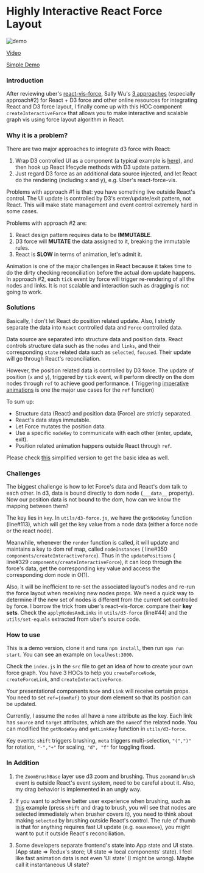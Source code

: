 # Highly Interactive React Force Layout

![demo](https://raw.githubusercontent.com/hkjpotato/react-force/master/demo.gif)

[Video](https://youtu.be/6x3FctrLcAc)

[Simple Demo](http://bl.ocks.org/hkjpotato/55a25dd75d7a0e8d3d2129a8326b61ca)


### Introduction
After reviewing uber's [react-vis-force](https://github.com/uber/react-vis-force), Sally Wu's [3 approaches](http://bl.ocks.org/sxywu/61a4bd0cfc373cf08884) (especially approach#2) for React + D3 force and other online resources for integrating React and D3 force layout, I finally come up with this HOC component ```createInteractiveForce``` that allows you to make interactive and scalable graph vis using force layout algorithm in React.

### Why it is a problem?
There are two major approaches to integrate d3 force with React:
 1. Wrap D3 controlled UI as a component (a typical example is [here](http://nicolashery.com/integrating-d3js-visualizations-in-a-react-app/)), and then hook up React lifecycle methods with D3 update pattern.
 2. Just regard D3 force as an additional data source injected, and let React do the rendering (including x and y), e.g. Uber's react-force-vis.
 
Problems with approach #1 is that: you have something live outside React's control. The UI update is controlled by D3's enter/update/exit pattern, not React. This will make state management and event control extremely hard in some cases.

Problems with approach #2 are:
 1. React design pattern requires data to be __IMMUTABLE__.
 2. D3 force will __MUTATE__ the data assigned to it, breaking the immutable rules.
 3. React is __SLOW__ in terms of animation, let's admit it. 
    
Animation is one of the major challenges in React because it takes time to do the dirty checking reconciliation before the actual dom update happens. In approach #2, each ```tick``` event by force will trigger re-rendering of all the nodes and links. It is not scalable and interaction such as dragging is not going to work.


### Solutions
Basically, I don't let React do position related update. Also, I strictly separate the data into ```React``` controlled data and ```Force``` controlled data.

Data source are separated into structure data and position data. React controls structure data such as the ```nodes``` and ```links```, and their corresponding ```state``` related data such as ```selected```, ```focused```. Their update will go through React's reconciliation. 

However, the position related data is controlled by D3 force. The update of position (```x``` and ```y```), triggered by ```tick``` event, will perform directly on the dom nodes through ```ref``` to achieve good performance. ( Triggering [imperative animations](https://facebook.github.io/react/docs/refs-and-the-dom.html) is one the major use cases for the ```ref``` function)

To sum up:
 - Structure data (React) and position data (Force) are strictly separated.
 - React's data stays immutable.
 - Let Force mutates the position data.
 - Use a specific ```nodeKey``` to communicate with each other (enter, update, exit).
 - Position related animation happens outside React through  ```ref```. 

Please check [this](http://bl.ocks.org/hkjpotato/55a25dd75d7a0e8d3d2129a8326b61ca) simplified version to get the basic idea as well.

### Challenges
The biggest challenge is how to let Force's data and React's dom talk to each other. In d3, data is bound directly to dom node (```___data__``` property). Now our position data is not bound to the dom, how can we know the mapping between them?

The key lies in ```key```. In ```utils/d3-force.js```, we have the ```getNodeKey``` function (line#113), which will get the key value from a node data (either a force node or the react node).

Meanwhile, whenever the ```render``` function is called, it will update and maintains a key to dom ref map, called ```nodeInstances``` ( line#350 ```components/createInteractiveForce```). Thus in the ```updatePositions``` ( line#329 ```components/createInteractiveForce```), it can loop through the force's data, get the corresponding key value and access the corresponding dom node in O(1).

Also, it will be inefficient to re-set the associated layout's nodes and re-run the force layout when receiving new nodes props. We need a quick way to determine if the new set of nodes is different from the current set controlled by force. I borrow the trick from uber's react-vis-force: compare their __key sets__. Check the ```applyNodesAndLinks``` in ```utils/d3-force``` (line#44) and the ```utils/set-equals``` extracted from uber's source code.


### How to use
This is a demo version, clone it and runs ```npm install```, then run ```npm run start```. You can see an example on ```localhost:3000```.

Check the ```index.js``` in the ```src``` file to get an idea of how to create your own force graph. You have 3 HOCs to help you ```createForceNode```, ```createForceLink```, and ```createInteractiveForce```.

Your presentational components ```Node``` and ```Link``` will receive certain props. You need to set ```ref={domRef}``` to your dom element so that its position can be updated.

Currently, I assume the ```nodes``` all have a ```name``` attribute as the key. Each link has ```source``` and ```target``` attributes, which are the ```name```of the related node. You can modified the ```getNodeKey``` and ```getLinkKey``` function in ```utils/d3-force```.

Key events: ```shift``` triggers brushing, ```meta``` triggers multi-selection, ```"(",")"``` for rotation, ```"-","+"``` for scaling, ```"d", "f"``` for toggling fixed.

### In Addition
 1. the ```ZoomBrushBase``` layer use d3 zoom and brushing. Thus ```zoom```and ```brush``` event is outside React's event system, need to be careful about it. Also, my drag behavior is implemented in an ungly way.
 
 2. If you want to achieve better user experience when brushing, such as [this](http://bl.ocks.org/hkjpotato/f88e818b34827451cc1b3f19a622ad49) example (press ```shift``` and drag to brush, you will see that nodes are selected immediately when brusher covers it), you need to think about making ```selected``` by brushing outside React's control. The rule of thumb is that for anything requires fast UI update (e.g. ```mousemove```), you might want to put it outside React's reconciliation.
 
 3. Some developers separate frontend's state into App state and UI state. (App state => Redux's store; UI state => local components' state). I feel like fast animation data is not even 'UI state' (I might be wrong). Maybe call it instantaneous UI state?
